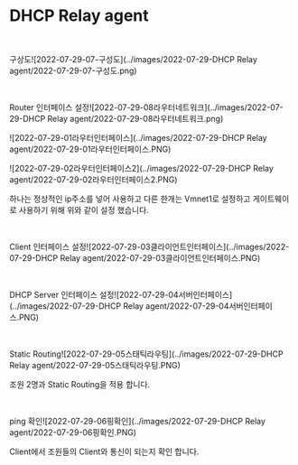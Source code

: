 # DHCP Relay agent

<br>

구상도![2022-07-29-07-구성도](../images/2022-07-29-DHCP Relay agent/2022-07-29-07-구성도.png)

<br>

Router 인터페이스 설정![2022-07-29-08라우터네트워크](../images/2022-07-29-DHCP Relay agent/2022-07-29-08라우터네트워크.png)

![2022-07-29-01라우터인터페이스](../images/2022-07-29-DHCP Relay agent/2022-07-29-01라우터인터페이스.PNG)

![2022-07-29-02라우터인터페이스2](../images/2022-07-29-DHCP Relay agent/2022-07-29-02라우터인터페이스2.PNG)

하나는 정상적인 ip주소를 넣어 사용하고 다른 한개는 Vmnet1로 설정하고 게이트웨이로 사용하기 위해 위와 같이 설정 했습니다.

<br>

Client 인터페이스 설정![2022-07-29-03클라이언트인터페이스](../images/2022-07-29-DHCP Relay agent/2022-07-29-03클라이언트인터페이스.PNG)

<br>

DHCP Server 인터페이스 설정![2022-07-29-04서버인터페이스](../images/2022-07-29-DHCP Relay agent/2022-07-29-04서버인터페이스.PNG)

<br>

Static Routing![2022-07-29-05스태틱라우팅](../images/2022-07-29-DHCP Relay agent/2022-07-29-05스태틱라우팅.PNG)

조원 2명과 Static Routing을 적용 합니다.

<br>

ping 확인![2022-07-29-06핑확인](../images/2022-07-29-DHCP Relay agent/2022-07-29-06핑확인.PNG)

Client에서 조원들의 Client와 통신이 되는지 확인 합니다.

<br>



